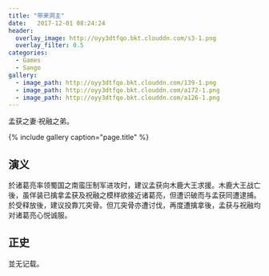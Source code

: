 ```yaml
---
title: "带来洞主"
date:   2017-12-01 08:24:24
header:
  overlay_image: http://oyy3dtfqo.bkt.clouddn.com/s3-1.png
  overlay_filter: 0.5
categories:
  - Games
  - Sango
gallery:
  - image_path: http://oyy3dtfqo.bkt.clouddn.com/139-1.png
  - image_path: http://oyy3dtfqo.bkt.clouddn.com/a172-1.png
  - image_path: http://oyy3dtfqo.bkt.clouddn.com/a126-1.png
---
```


孟获之妻·祝融之弟。

{% include gallery caption="page.title" %}

## 演义

於诸葛亮率领蜀国之南蛮压制军进攻时，建议孟获向木鹿大王求援。木鹿大王战亡後，虽佯装已擒拿孟获及祝融之模样欲接近诸葛亮，但遭识破而与孟获同遭逮捕。於受释放後，建议投靠兀突骨。但兀突骨亦遭讨伐，再度遭擒拿後，孟获与祝融均对诸葛亮心悦诚服。

## 正史

並无记载。